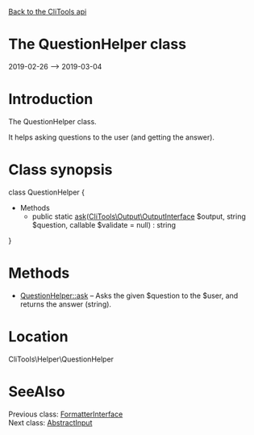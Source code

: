 [Back to the CliTools api](https://github.com/lingtalfi/CliTools/blob/master/doc/api/CliTools.md)



The QuestionHelper class
================
2019-02-26 --> 2019-03-04






Introduction
============

The QuestionHelper class.

It helps asking questions to the user (and getting the answer).



Class synopsis
==============


class <span class="pl-k">QuestionHelper</span>  {

- Methods
    - public static [ask](https://github.com/lingtalfi/CliTools/blob/master/doc/api/CliTools/Helper/QuestionHelper/ask.md)([CliTools\Output\OutputInterface](https://github.com/lingtalfi/CliTools/blob/master/doc/api/CliTools/Output/OutputInterface.md) $output, string $question, callable $validate = null) : string

}






Methods
==============

- [QuestionHelper::ask](https://github.com/lingtalfi/CliTools/blob/master/doc/api/CliTools/Helper/QuestionHelper/ask.md) &ndash; Asks the given $question to the $user, and returns the answer (string).





Location
=============
CliTools\Helper\QuestionHelper


SeeAlso
==============
Previous class: [FormatterInterface](https://github.com/lingtalfi/CliTools/blob/master/doc/api/CliTools/Formatter/FormatterInterface.md)<br>Next class: [AbstractInput](https://github.com/lingtalfi/CliTools/blob/master/doc/api/CliTools/Input/AbstractInput.md)<br>
